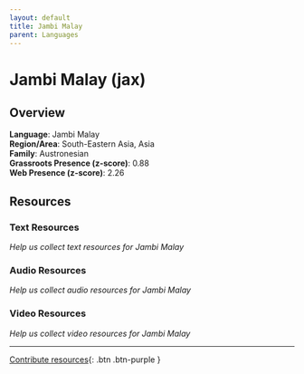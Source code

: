 ```yaml
---
layout: default
title: Jambi Malay
parent: Languages
---
```


# Jambi Malay (jax)

## Overview

**Language**: Jambi Malay  
**Region/Area**: South-Eastern Asia, Asia  
**Family**: Austronesian  
**Grassroots Presence (z-score)**: 0.88  
**Web Presence (z-score)**: 2.26  

## Resources

### Text Resources
*Help us collect text resources for Jambi Malay*

### Audio Resources
*Help us collect audio resources for Jambi Malay*

### Video Resources
*Help us collect video resources for Jambi Malay*

---

[Contribute resources](https://forms.office.com/e/1SfLJx3u1r){: .btn .btn-purple }

